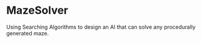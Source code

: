 # MazeSolver
Using Searching Algorithms to design an AI that can solve any procedurally generated maze.
